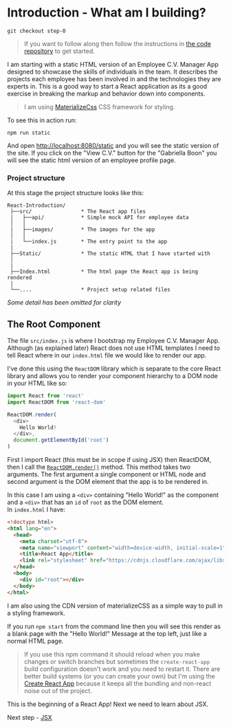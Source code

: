 # Introduction - What am I building?

```
git checkout step-0
```
> If you want to follow along then follow the instructions in [the code repository](https://github.com/justsayno/react-introduction-code) to get started.

I am starting with a static HTML version of an Employee C.V. Manager App designed to showcase the skills of individuals in the team. 
It describes the projects each employee has been involved in and the technologies they are experts in. This is a good way to start a 
React application as its a good exercise in breaking the markup and behavior down into components.

> I am using [MaterializeCss](http://materializecss.com/) CSS framework for styling. 

To see this in action run:

```
npm run static
```

And open [http://localhost:8080/static](http://localhost:8080/static) and you will see the static version of the site. If you click on the "View C.V."
button for the "Gabriella Boon" you will see the static html version of an employee profile page.

### Project structure

At this stage the project structure looks like this:

``` 
React-Introduction/
 ├──src/                * The React app files
 |   ├──api/            * Simple mock API for employee data
 │   │
 |   ├──images/         * The images for the app
 │   │  
 |   └──index.js        * The entry point to the app
 |
 ├──Static/             * The static HTML that I have started with
 │
 |
 ├──Index.html          * The html page the React app is being rendered 
 |
 └──....                * Project setup related files
```
*Some detail has been omitted for clarity*

## The Root Component

The file `src/index.js` is where I bootstrap my Employee C.V. Manager App. Although (as explained later) React 
does not use HTML templates I need to tell React where in our `index.html` file we would like to render our app.

I've done this using the `ReactDOM` library which is separate to the core React library and allows
you to render your component hierarchy to a DOM node in your HTML like so:

``` javascript
import React from 'react'
import ReactDOM from 'react-dom'

ReactDOM.render(
  <div>
    Hello World!
  </div>,
  document.getElementById('root')
)
```

First I import React (this must be in scope if using JSX) then ReactDOM, then I call the 
[`ReactDOM.render()`](https://facebook.github.io/react/blog/2015/10/01/react-render-and-top-level-api.html) method. 
This method takes two arguments. The first argument a single component or HTML node and second argument is the DOM element 
that the app is to be rendered in. 

In this case I am using a `<div>` containing "Hello World!" as the component and a `<div>` that has an `id` of `root` as the DOM element.  
In `index.html` I have:

``` html
<!doctype html>
<html lang="en">
  <head>
    <meta charset="utf-8">
    <meta name="viewport" content="width=device-width, initial-scale=1">
    <title>React App</title>
    <link rel="stylesheet" href="https://cdnjs.cloudflare.com/ajax/libs/materialize/0.97.7/css/materialize.min.css">
  </head>
  <body>
    <div id="root"></div>
  </body>
</html>
```

I am also using the CDN version of materializeCSS as a simple way to pull in a styling framework.

If you run `npm start` from the command line then you will see this render as a blank page with the "Hello World!" Message at 
the top left, just like a normal HTML page. 

> If you use this npm command it should reload when you make changes or switch branches but sometimes the `create-react-app` build configuration doesn't 
> work and you need to restart it. There are better build systems (or you can create your own) but I'm using the 
> [Create React App](https://github.com/facebookincubator/create-react-app) because it keeps all the bundling and non-react 
> noise out of the project.

This is the beginning of a React App! Next we need to learn about JSX.

Next step - [JSX](01-JSX.md)
